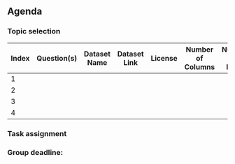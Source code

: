 ## Agenda
### Topic selection
Index|Question(s)|Dataset Name|Dataset Link|License|Number of Columns|Number of Rows|Member|Votes
-----|-----------|------------|------------|-------|-----------------|--------------|------|-----
1||||||||
2||||||||
3||||||||
4||||||||

### Task assignment
### Group deadline:
